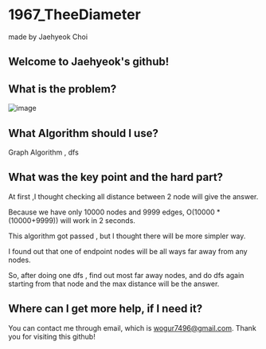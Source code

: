 # 1967_TheeDiameter

made by Jaehyeok Choi

## Welcome to Jaehyeok's github!

## What is the problem?

![image](https://github.com/Choi-JaeHyeok-21500749/1967_TheeDiameter/blob/main/1967_pro.PNG)

## What Algorithm should I use?

Graph Algorithm , dfs

## What was the key point and the hard part?

At first ,I thought checking all distance between 2 node will give the answer. 

Because we have only 10000 nodes and 9999 edges, O(10000 * (10000+9999)) will work in 2 seconds.

This algorithm got passed , but I thought there will be more simpler way.

I found out that one of endpoint nodes will be all ways far away from any nodes.

So, after doing one dfs , find out most far away nodes, and do dfs again starting from that node and the max distance will be the answer.

## Where can I get more help, if I need it?

You can contact me through email, which is wogur7496@gmail.com.
Thank you for visiting this github!
